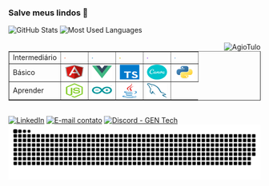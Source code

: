 <h3>Salve meus lindos 👋</h3>
<div> 
    <!-- <a href="https://github.com/cartulo"> -->
    <img alt="GitHub Stats" height="150em" src="https://github-readme-stats.vercel.app/api?username=cartulo&show_icons=true&theme=tokyonight&include_all_commits=true&count_private=true"/>
    <img alt="Most Used Languages" height="150em" src="https://github-readme-stats.vercel.app/api/top-langs/?username=cartulo&layout=compact&langs_count=7&theme=tokyonight"/>
</div>
<div style="display: inline_block"><br/>
    <img align="right" alt="AgioTulo" src="https://cdn.discordapp.com/emojis/758866965904228362.png?v=1">
    <table border="1">
        <tr>
            <td>Intermediário</td>
            <td><img align="center" alt="Gil-HTML" height="2em" width="2.5em" src="https://raw.githubusercontent.com/devicons/devicon/master/icons/html5/html5-original.svg"></td>
            <td><img align="center" alt="Gil-CSS" height="2em" width="2.5em" src="https://raw.githubusercontent.com/devicons/devicon/master/icons/css3/css3-original.svg"></td>
            <td><img align="center" alt="Gil-JS" height="2em" width="2.5em" src="https://raw.githubusercontent.com/devicons/devicon/master/icons/javascript/javascript-original.svg"></td>
            <td><img align="center" alt="Gil-VueJS" height="2em" width="2.5em" src="https://raw.githubusercontent.com/devicons/devicon/master/icons/bootstrap/bootstrap-original.svg"></td>
            <td><img align="center" alt="Gil-PS" height="2em" width="2.5em" src="https://raw.githubusercontent.com/devicons/devicon/master/icons/photoshop/photoshop-plain.svg"></td>
        </tr>
        <tr>
            <td>Básico</td>
            <td><img align="center" alt="Gil-AngJs" height="30" width="40" src="https://raw.githubusercontent.com/devicons/devicon/master/icons/angularjs/angularjs-original.svg"></td>
            <td><img align="center" alt="Gil-VueJS" height="30" width="40" src="https://raw.githubusercontent.com/devicons/devicon/master/icons/vuejs/vuejs-original.svg"></td>
            <td><img align="center" alt="Gil-TS" height="30" width="40" src="https://raw.githubusercontent.com/devicons/devicon/master/icons/typescript/typescript-plain.svg"></td>
            <td><img align="center" alt="Gil-Canva" height="30" width="40" src="https://raw.githubusercontent.com/devicons/devicon/master/icons/canva/canva-original.svg"></td>
            <td><img align="center" alt="Gil-Python" height="30" width="40" src="https://raw.githubusercontent.com/devicons/devicon/master/icons/python/python-original.svg"></td>
        </tr>
        <tr>
            <td>Aprender</td>
            <td><img align="center" alt="Gil-NodeJS" height="30" width="40" src="https://raw.githubusercontent.com/devicons/devicon/master/icons/nodejs/nodejs-original.svg"></td>
            <td><img align="center" alt="Gil-Arduino" height="30" width="40" src="https://raw.githubusercontent.com/devicons/devicon/master/icons/arduino/arduino-original.svg"></td>
            <td><img align="center" alt="Gil-Java" height="30" width="40" src="https://raw.githubusercontent.com/devicons/devicon/master/icons/java/java-original.svg"></td>
            <td><img align="center" alt="Gil-MySQL" height="30" width="40" src="https://raw.githubusercontent.com/devicons/devicon/master/icons/mysql/mysql-original.svg"></td>
        </tr>
    </table><br/>
</div>
<div>
    <a href="https://linkedin.com/in/gil-tulo" target="_blank"><img alt="LinkedIn" src="https://img.shields.io/badge/-LinkedIn-black.svg?style=for-the-badge&logo=linkedin&color=informational"/></a>
    <a href="mailto:contato.gil.tulo@gmail.com" target="_blank"><img alt="E-mail contato" src="https://img.shields.io/badge/-Gmail-%23333?style=for-the-badge&logo=gmail&color=red&logoColor=white"/></a>
    <a href="https://discord.gg/ezXs7ZhA7T" target="_blank"><img alt="Discord - GEN Tech" src="https://img.shields.io/badge/Discord-7289DA?style=for-the-badge&logo=discord&logoColor=white"/></a>

<img alt="Snake Animation" src="https://github.com/cartulo/cartulo/blob/output/github-contribution-grid-snake.svg"/>
<!-- ![Snake animation](https://github.com/cartulo/cartulo/blob/output/github-contribution-grid-snake.svg) -->
</div>
